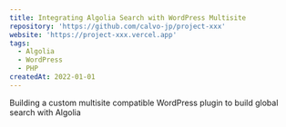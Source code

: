 ```yaml
---
title: Integrating Algolia Search with WordPress Multisite
repository: 'https://github.com/calvo-jp/project-xxx'
website: 'https://project-xxx.vercel.app'
tags:
  - Algolia
  - WordPress
  - PHP
createdAt: 2022-01-01
---
```


Building a custom multisite compatible WordPress plugin to build global search with Algolia
